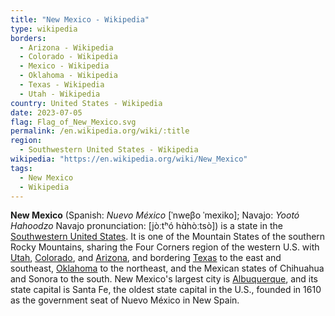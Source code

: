 ```yaml
---
title: "New Mexico - Wikipedia"
type: wikipedia
borders:
  - Arizona - Wikipedia
  - Colorado - Wikipedia
  - Mexico - Wikipedia
  - Oklahoma - Wikipedia
  - Texas - Wikipedia
  - Utah - Wikipedia
country: United States - Wikipedia
date: 2023-07-05
flag: Flag_of_New_Mexico.svg
permalink: /en.wikipedia.org/wiki/:title
region:
  - Southwestern United States - Wikipedia
wikipedia: "https://en.wikipedia.org/wiki/New_Mexico"
tags:
  - New Mexico
  - Wikipedia
---
```

**New Mexico** (Spanish: *Nuevo México* [ˈnweβo ˈmexiko]; Navajo: *Yootó Hahoodzo* Navajo pronunciation: [jòːtʰó hɑ̀hòːtsò]) is a state in the [Southwestern United States](/en.wikipedia.org/wiki/Southwestern_United_States). It is one of the Mountain States of the southern Rocky Mountains, sharing the Four Corners region of the western U.S. with [Utah](/en.wikipedia.org/wiki/Utah), [Colorado](/en.wikipedia.org/wiki/Colorado), and [Arizona](/en.wikipedia.org/wiki/Arizona), and bordering [Texas](/en.wikipedia.org/wiki/Texas) to the east and southeast, [Oklahoma](/en.wikipedia.org/wiki/Oklahoma) to the northeast, and the Mexican states of Chihuahua and Sonora to the south. New Mexico's largest city is [Albuquerque](/en.wikipedia.org/wiki/Albuquerque,_New_Mexico), and its state capital is Santa Fe, the oldest state capital in the U.S., founded in 1610 as the government seat of Nuevo México in New Spain.